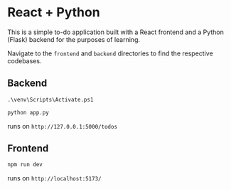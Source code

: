 # React + Python

This is a simple to-do application built with a React frontend and a Python (Flask) backend for the purposes of learning.

Navigate to the `frontend` and `backend` directories to find the respective codebases.

## Backend

```py
.\venv\Scripts\Activate.ps1
```

```py
python app.py
```

runs on `http://127.0.0.1:5000/todos`

## Frontend

```js
npm run dev
```

runs on `http://localhost:5173/`